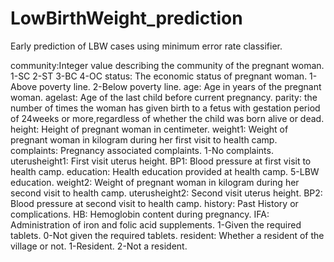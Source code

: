 # LowBirthWeight_prediction
Early prediction of LBW cases using minimum error rate classifier.

community:Integer value describing the community of the pregnant woman. 1-SC 2-ST 3-BC 4-OC
status: The economic status of pregnant woman. 1-Above poverty line. 2-Below poverty line.
age: Age in years of the pregnant woman.
agelast: Age of the last child before current pregnancy.
parity: the number of times the woman has given birth to a fetus with gestation period of 24weeks or more,regardless of whether the child was born alive or dead.
height: Height of pregnant woman in centimeter.
weight1: Weight of pregnant woman in kilogram during her first visit to health camp.
complaints: Pregnancy associated complaints. 1-No complaints.
uterusheight1: First visit uterus height.
BP1: Blood pressure at first visit to health camp.
education: Health education provided at health camp. 5-LBW education.
weight2: Weight of pregnant woman in kilogram during her second visit to health camp.
uterusheight2: Second visit uterus height.
BP2: Blood pressure at second visit to health camp. 
history: Past History or complications.
HB: Hemoglobin content during pregnancy.
IFA: Administration of iron and folic acid supplements. 1-Given the required tablets. 0-Not given the required tablets.
resident: Whether a resident of the village or not. 1-Resident. 2-Not a resident.
